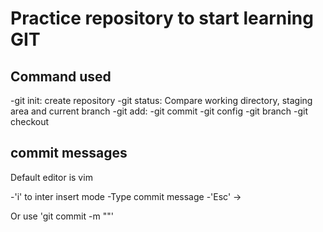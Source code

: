# Practice repository to start learning GIT

## Command used
-git init: create repository
-git status: Compare working directory, staging area and current branch
-git add:
-git commit
-git config
-git branch
-git checkout

## commit messages

Default editor is vim

-'i' to inter insert mode
-Type commit message
-'Esc' ->

Or use 'git commit -m ""'
